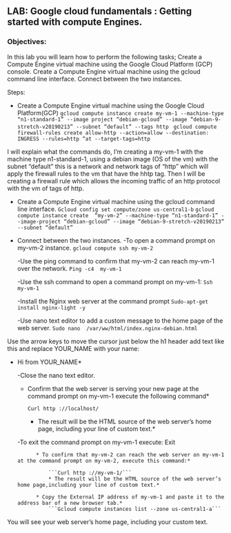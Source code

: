 ## LAB: Google cloud fundamentals : Getting started with compute Engines.

### Objectives: 
In this lab you will learn how to perform the following tasks;
Create a Compute Engine virtual machine using the Google Cloud Platform (GCP) console.
Create a Compute Engine virtual machine using the gcloud command line interface.
Connect between the two instances.

Steps:
* Create a Compute Engine virtual machine using the Google Cloud Platform(GCP)
	```gcloud compute instance create my-vm-1 --machine-type “n1-standard-1” --image project “debian-gcloud” --image “debian-9-stretch-v20190213” --subnet “default” --tags http ```
```gcloud compute firewall-rules create allow-http --action=allow --destination: INGRESS --rules=http “at --target-tags=http```


I will explain what the commands do, I’m creating a my-vm-1 with the machine type n1-standard-1, using a debian image (OS of the vm) with the subnet “default” this is a network and network tags of “http” which will apply the firewall rules to the vm that have the hhtp tag.
Then I will be creating a firewall rule which allows the incoming traffic of an http protocol with the vm of tags of http.

* Create a Compute Engine virtual machine using the gcloud command line interface.
	```Gcloud config set compute/zone us-central1-b```
```gcloud compute instance create  “my-vm-2” --machine-type “n1-standard-1” --image-project “debian-gcloud” --image “debian-9-stretch-v20190213” --subnet “default” ```

* Connect between the two instances.
	-To open a command prompt on my-vm-2 instance.
		```gcloud compute ssh my-vm-2```

	-Use the ping command to confirm that my-vm-2 can reach my-vm-1 over the network.
		```Ping -c4  my-vm-1```

	-Use the ssh command to open a command prompt on my-vm-1:
		```Ssh my-vm-1```

	-Install the Nginx web server at the command prompt
		```Sudo-apt-get install nginx-light -y```

	-Use nano text editor to add a custom message to the home page of the web server.
		```Sudo nano  /var/ww/html/index.nginx-debian.html```


Use the arrow keys to move the cursor just below the h1 header add text like this and replace YOUR_NAME with your name:

* Hi from YOUR_NAME*

	-Close the nano text editor.

	* Confirm that the web server is serving your new page at the command prompt on my-vm-1 execute the following command*

		```Curl http ://localhost/```
		* The result will be the HTML source of the web server’s home page, including your line of custom text.*

	-To exit the command prompt on my-vm-1 execute:
		Exit
			
			* To confirm that my-vm-2 can reach the web server on my-vm-1 at the command prompt on my-vm-2, execute this command:*
				
				```Curl http ://my-vm-1/```
				* The result will be the HTML source of the web server’s home page,including your line of custom text.*

			* Copy the External IP address of my-vm-1 and paste it to the address bar of a new browser tab.*
				```Gcloud compute instances list --zone us-central1-a```

 You will see your web server’s home page, including your custom text.
									




	

	
	


